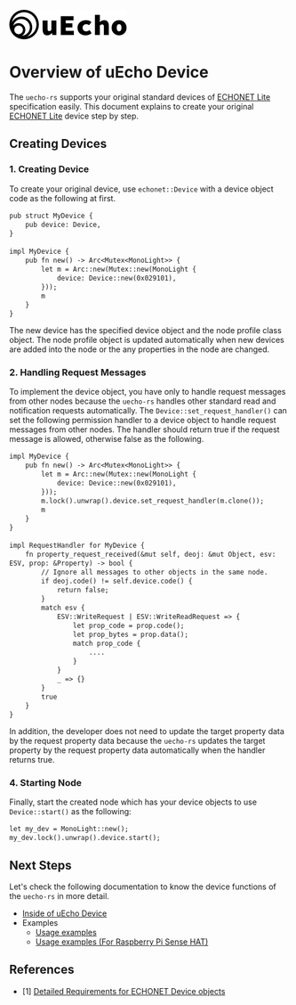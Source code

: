 ![logo](img/logo.png)

# Overview of uEcho Device

The `uecho-rs` supports your original standard devices of [ECHONET Lite][enet] specification easily. This document explains to create your original  [ECHONET Lite][enet] device step by step.

## Creating Devices

### 1. Creating Device

To create your original device, use `echonet::Device` with a device object code as the following at first.


```
pub struct MyDevice {
    pub device: Device,
}

impl MyDevice {
    pub fn new() -> Arc<Mutex<MonoLight>> {
        let m = Arc::new(Mutex::new(MonoLight {
            device: Device::new(0x029101),
        }));
        m
    }
}
```

The new device has the specified device object and the node profile class object. The node profile object is updated automatically when new devices are added into the node or the any properties in the node are changed.

### 2. Handling Request Messages 

To implement the device object, you have only to handle request messages from other nodes because the `uecho-rs` handles other standard read and notification requests automatically.  The `Device::set_request_handler()` can set the following permission handler to a device object to handle request messages from other nodes. The handler should return true if the request message is allowed, otherwise false as the following.

```
impl MyDevice {
    pub fn new() -> Arc<Mutex<MonoLight>> {
        let m = Arc::new(Mutex::new(MonoLight {
            device: Device::new(0x029101),
        }));
        m.lock().unwrap().device.set_request_handler(m.clone());
        m
    }
}

impl RequestHandler for MyDevice {
    fn property_request_received(&mut self, deoj: &mut Object, esv: ESV, prop: &Property) -> bool {
        // Ignore all messages to other objects in the same node.
        if deoj.code() != self.device.code() {
            return false;
        }
        match esv {
            ESV::WriteRequest | ESV::WriteReadRequest => {
                let prop_code = prop.code();
                let prop_bytes = prop.data();
                match prop_code {
                    ....
                }
            }
            _ => {}
        }
        true
    }
}
```

 In addition, the developer does not need to update the target property data by the request property data because the `uecho-rs` updates the target property by the request property data automatically when the handler returns true.

### 4. Starting Node

Finally, start the created node which has your device objects to use `Device::start()` as the following:

```
let my_dev = MonoLight::new();
my_dev.lock().unwrap().device.start();
```

## Next Steps

Let's check the following documentation to know the device functions of the `uecho-rs` in more detail.

- [Inside of uEcho Device](https://github.com/cybergarage/uecho-rs/blob/master/doc/device_inside.md)
- Examples
  - [Usage examples](https://github.com/cybergarage/uecho-rs/tree/master/examples)
  - [Usage examples (For Raspberry Pi Sense HAT)](https://github.com/cybergarage/uecho-rs-sensehat)

## References

- \[1\] [Detailed Requirements for ECHONET Device objects][enet-spec]

[enet]:http://echonet.jp/english/
[enet-spec]:http://www.echonet.gr.jp/english/spec/index.htm

